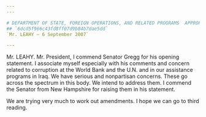 ```yaml
---
---

# DEPARTMENT OF STATE, FOREIGN OPERATIONS, AND RELATED PROGRAMS  APPROPRIATIONS ACT, 2008
## `6dcd5f966c43fd8ff07d9b84b7dae5dd`
`Mr. LEAHY — 6 September 2007`

---
```



Mr. LEAHY. Mr. President, I commend Senator Gregg for his opening 
statement. I associate myself especially with his comments and concern 
related to corruption at the World Bank and the U.N. and in our 
assistance programs in Iraq. We have serious and nonpartisan concerns. 
These go across the spectrum in this body. We intend to address them. I 
commend the Senator from New Hampshire for raising them in his 
statement.

We are trying very much to work out amendments. I hope we can go to 
third reading.